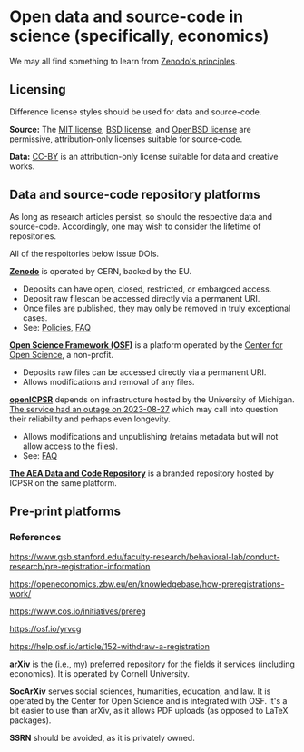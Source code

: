 # Open data and source-code in science (specifically, economics)

We may all find something to learn from [Zenodo's principles](https://about.zenodo.org/principles/).

## Licensing

Difference license styles should be used for data and source-code.

**Source:** The [MIT license](https://en.wikipedia.org/wiki/MIT_License), [BSD license](https://en.wikipedia.org/wiki/BSD_licenses), and [OpenBSD license](https://en.wikipedia.org/wiki/ISC_license) are permissive, attribution-only licenses suitable for source-code.

**Data:** [CC-BY](https://creativecommons.org/licenses/by/4.0/deed.en) is an attribution-only license suitable for data and creative works.

## Data and source-code repository platforms

As long as research articles persist, so should the respective data and source-code. Accordingly, one may wish to consider the lifetime of repositories.

All of the respoitories below issue DOIs.

[**Zenodo**](https://zenodo.org/) is operated by CERN, backed by the EU.

- Deposits can have open, closed, restricted, or embargoed access.
- Deposit raw filescan be accessed directly via a permanent URI.
- Once files are published, they may only be removed in truly exceptional cases.
- See: [Policies](https://about.zenodo.org/policies/), [FAQ](https://help.zenodo.org/faq/)

[**Open Science Framework (OSF)**](https://osf.io/) is a platform operated by the [Center for Open Science](https://en.wikipedia.org/wiki/Center_for_Open_Science), a non-profit.

- Deposits raw files can be accessed directly via a permanent URI.
- Allows modifications and removal of any files.

[**openICPSR**](https://www.openicpsr.org/) depends on infrastructure hosted by the University of Michigan.  [The service had an outage on 2023-08-27](https://aeadataeditor.github.io/posts/2023-08-29-notice-downtime) which may call into question their reliability and perhaps even longevity.

- Allows modifications and unpublishing (retains metadata but will not allow access to the files).
- See: [FAQ](https://www.openicpsr.org/openicpsr/faqs)

[**The AEA Data and Code Repository**](https://www.openicpsr.org/openicpsr/aea) is a branded repository hosted by ICPSR on the same platform.

## Pre-print platforms


### References

https://www.gsb.stanford.edu/faculty-research/behavioral-lab/conduct-research/pre-registration-information

https://openeconomics.zbw.eu/en/knowledgebase/how-preregistrations-work/

https://www.cos.io/initiatives/prereg

https://osf.io/yrvcg

https://help.osf.io/article/152-withdraw-a-registration


**arXiv** is the (i.e., my) preferred repository for the fields it services (including economics). It is operated by Cornell University.

**SocArXiv** serves social sciences, humanities, education, and law. It is operated by the Center for Open Science and is integrated with OSF. It's a bit easier to use than arXiv, as it allows PDF uploads (as opposed to LaTeX packages).

**SSRN** should be avoided, as it is privately owned.

